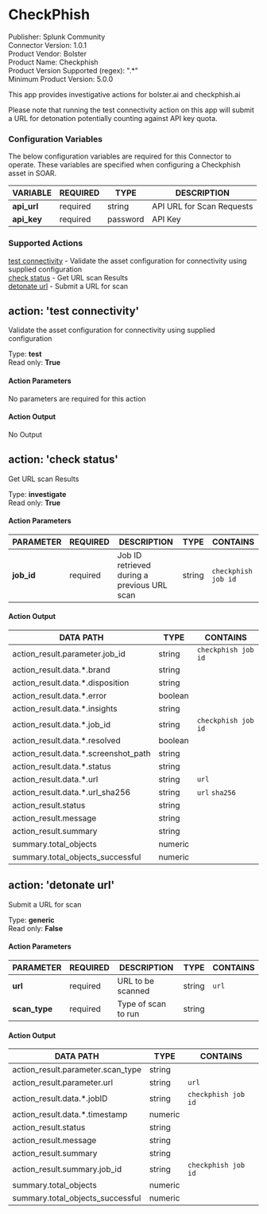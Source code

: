 [comment]: # "Auto-generated SOAR connector documentation"
# CheckPhish

Publisher: Splunk Community  
Connector Version: 1\.0\.1  
Product Vendor: Bolster  
Product Name: Checkphish  
Product Version Supported (regex): "\.\*"  
Minimum Product Version: 5\.0\.0  

This app provides investigative actions for bolster\.ai and checkphish\.ai

[comment]: # " File: readme.md"
[comment]: # "  Copyright (c) 2021 Splunk Inc."
[comment]: # "  Licensed under the Apache License, Version 2.0 (the 'License');"
[comment]: # "  you may not use this file except in compliance with the License."
[comment]: # "  You may obtain a copy of the License at"
[comment]: # ""
[comment]: # "      http://www.apache.org/licenses/LICENSE-2.0"
[comment]: # "  Unless required by applicable law or agreed to in writing, software distributed under"
[comment]: # "  the License is distributed on an 'AS IS' BASIS, WITHOUT WARRANTIES OR CONDITIONS OF ANY KIND,"
[comment]: # "  either express or implied. See the License for the specific language governing permissions"
[comment]: # "  and limitations under the License."
[comment]: # ""
Please note that running the test connectivity action on this app will submit a URL for detonation
potentially counting against API key quota.


### Configuration Variables
The below configuration variables are required for this Connector to operate.  These variables are specified when configuring a Checkphish asset in SOAR.

VARIABLE | REQUIRED | TYPE | DESCRIPTION
-------- | -------- | ---- | -----------
**api\_url** |  required  | string | API URL for Scan Requests
**api\_key** |  required  | password | API Key

### Supported Actions  
[test connectivity](#action-test-connectivity) - Validate the asset configuration for connectivity using supplied configuration  
[check status](#action-check-status) - Get URL scan Results  
[detonate url](#action-detonate-url) - Submit a URL for scan  

## action: 'test connectivity'
Validate the asset configuration for connectivity using supplied configuration

Type: **test**  
Read only: **True**

#### Action Parameters
No parameters are required for this action

#### Action Output
No Output  

## action: 'check status'
Get URL scan Results

Type: **investigate**  
Read only: **True**

#### Action Parameters
PARAMETER | REQUIRED | DESCRIPTION | TYPE | CONTAINS
--------- | -------- | ----------- | ---- | --------
**job\_id** |  required  | Job ID retrieved during a previous URL scan | string |  `checkphish job id` 

#### Action Output
DATA PATH | TYPE | CONTAINS
--------- | ---- | --------
action\_result\.parameter\.job\_id | string |  `checkphish job id` 
action\_result\.data\.\*\.brand | string | 
action\_result\.data\.\*\.disposition | string | 
action\_result\.data\.\*\.error | boolean | 
action\_result\.data\.\*\.insights | string | 
action\_result\.data\.\*\.job\_id | string |  `checkphish job id` 
action\_result\.data\.\*\.resolved | boolean | 
action\_result\.data\.\*\.screenshot\_path | string | 
action\_result\.data\.\*\.status | string | 
action\_result\.data\.\*\.url | string |  `url` 
action\_result\.data\.\*\.url\_sha256 | string |  `url`  `sha256` 
action\_result\.status | string | 
action\_result\.message | string | 
action\_result\.summary | string | 
summary\.total\_objects | numeric | 
summary\.total\_objects\_successful | numeric |   

## action: 'detonate url'
Submit a URL for scan

Type: **generic**  
Read only: **False**

#### Action Parameters
PARAMETER | REQUIRED | DESCRIPTION | TYPE | CONTAINS
--------- | -------- | ----------- | ---- | --------
**url** |  required  | URL to be scanned | string |  `url` 
**scan\_type** |  required  | Type of scan to run | string | 

#### Action Output
DATA PATH | TYPE | CONTAINS
--------- | ---- | --------
action\_result\.parameter\.scan\_type | string | 
action\_result\.parameter\.url | string |  `url` 
action\_result\.data\.\*\.jobID | string |  `checkphish job id` 
action\_result\.data\.\*\.timestamp | numeric | 
action\_result\.status | string | 
action\_result\.message | string | 
action\_result\.summary | string | 
action\_result\.summary\.job\_id | string |  `checkphish job id` 
summary\.total\_objects | numeric | 
summary\.total\_objects\_successful | numeric | 